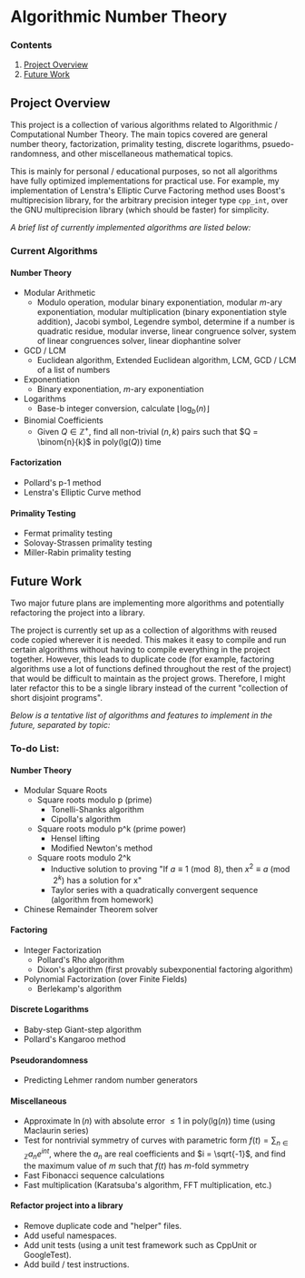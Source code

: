 # Algorithmic Number Theory

### Contents
1. [Project Overview](#project-overview)
2. [Future Work](#future-work)

## Project Overview
This project is a collection of various algorithms related to Algorithmic / Computational Number Theory. The main topics covered are general number theory, factorization, primality testing, discrete logarithms, psuedo-randomness, and other miscellaneous mathematical topics. 

This is mainly for personal / educational purposes, so not all algorithms have fully optimized implementations for practical use. For example, my implementation of Lenstra's Elliptic Curve Factoring method uses Boost's multiprecision library, for the arbitrary precision integer type `cpp_int`, over the GNU multiprecision library (which should be faster) for simplicity. 

*A brief list of currently implemented algorithms are listed below:*

### Current Algorithms
#### Number Theory
- Modular Arithmetic
	- Modulo operation, modular binary exponentiation, modular $m$-ary exponentiation, modular multiplication (binary exponentiation style addition), Jacobi symbol, Legendre symbol, determine if a number is quadratic residue, modular inverse, linear congruence solver, system of linear congruences solver, linear diophantine solver
- GCD / LCM
	- Euclidean algorithm, Extended Euclidean algorithm, LCM, GCD / LCM of a list of numbers
- Exponentiation
	- Binary exponentiation, $m$-ary exponentiation
- Logarithms
	- Base-b integer conversion, calculate $\lfloor\log_b(n)\rfloor$
- Binomial Coefficients
	- Given $Q \in \mathbb{Z}^+$, find all non-trivial $(n, k)$ pairs such that $Q = \binom{n}{k}$ in poly$(\text{lg}(Q))$ time

#### Factorization
- Pollard's p-1 method
- Lenstra's Elliptic Curve method

#### Primality Testing
- Fermat primality testing
- Solovay-Strassen primality testing
- Miller-Rabin primality testing

## Future Work
Two major future plans are implementing more algorithms and potentially refactoring the project into a library. 

The project is currently set up as a collection of algorithms with reused code copied wherever it is needed. This makes it easy to compile and run certain algorithms without having to compile everything in the project together. However, this leads to duplicate code (for example, factoring algorithms use a lot of functions defined throughout the rest of the project) that would be difficult to maintain as the project grows. Therefore, I might later refactor this to be a single library instead of the current "collection of short disjoint programs".

*Below is a tentative list of algorithms and features to implement in the future, separated by topic:*

### To-do List:
#### Number Theory
- Modular Square Roots
	- Square roots modulo p (prime)
		- Tonelli-Shanks algorithm
		- Cipolla's algorithm
	- Square roots modulo p^k (prime power)
		- Hensel lifting
		- Modified Newton's method
	- Square roots modulo 2^k
		- Inductive solution to proving "If $a \equiv 1 \pmod{8}$, then $x^2 \equiv a \pmod{2^k}$ has a solution for x"
		- Taylor series with a quadratically convergent sequence (algorithm from homework)
- Chinese Remainder Theorem solver

#### Factoring
- Integer Factorization
	- Pollard's Rho algorithm
	- Dixon's algorithm (first provably subexponential factoring algorithm)
- Polynomial Factorization (over Finite Fields)
	- Berlekamp's algorithm

#### Discrete Logarithms
- Baby-step Giant-step algorithm
- Pollard's Kangaroo method

#### Pseudorandomness
- Predicting Lehmer random number generators

#### Miscellaneous
- Approximate $\ln(n)$ with absolute error $\le 1$ in poly$(\text{lg}(n))$ time (using Maclaurin series)
- Test for nontrivial symmetry of curves with parametric form $f(t) = \displaystyle \sum_{n \in \mathbb{Z}} a_ne^{int}$, where the $a_n$ are real coefficients and $i = \sqrt{-1}$, and find the maximum value of $m$ such that $f(t)$ has $m$-fold symmetry
- Fast Fibonacci sequence calculations
- Fast multiplication (Karatsuba's algorithm, FFT multiplication, etc.)

#### Refactor project into a library
- Remove duplicate code and "helper" files. 
- Add useful namespaces.
- Add unit tests (using a unit test framework such as CppUnit or GoogleTest).
- Add build / test instructions.